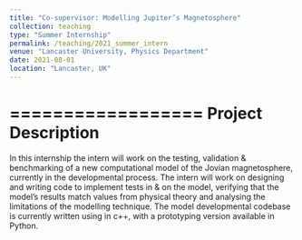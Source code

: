```yaml
---
title: "Co-supervisor: Modelling Jupiter’s Magnetosphere"
collection: teaching
type: "Summer Internship"
permalink: /teaching/2021_summer_intern
venue: "Lancaster University, Physics Department"
date: 2021-08-01
location: "Lancaster, UK"
---
```

==================
Project Description
===================
In this internship the intern will work on the testing, validation & benchmarking of a new computational model of the Jovian magnetosphere, currently in the developmental process.  The intern will work on designing and writing code to implement tests in & on the model, verifying that the model’s results match values from physical theory and analysing the limitations of the modelling technique. The model developmental codebase is currently written using in c++, with a prototyping version available in Python. 
